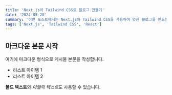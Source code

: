 ```yaml
---
title: 'Next.js와 Tailwind CSS로 블로그 만들기'
date: '2024-05-28'
summary: '이번 포스트에서는 Next.js와 Tailwind CSS를 사용하여 멋진 블로그를 만드는 과정을 알아봅니다. 기본적인 설정부터 시작하여...'
tags: ['Next.js', 'Tailwind CSS', 'React']
---
```


## 마크다운 본문 시작

여기에 마크다운 형식으로 게시물 본문을 작성합니다.
- 리스트 아이템 1
- 리스트 아이템 2

**볼드 텍스트**와 *이탤릭 텍스트*도 사용할 수 있습니다.